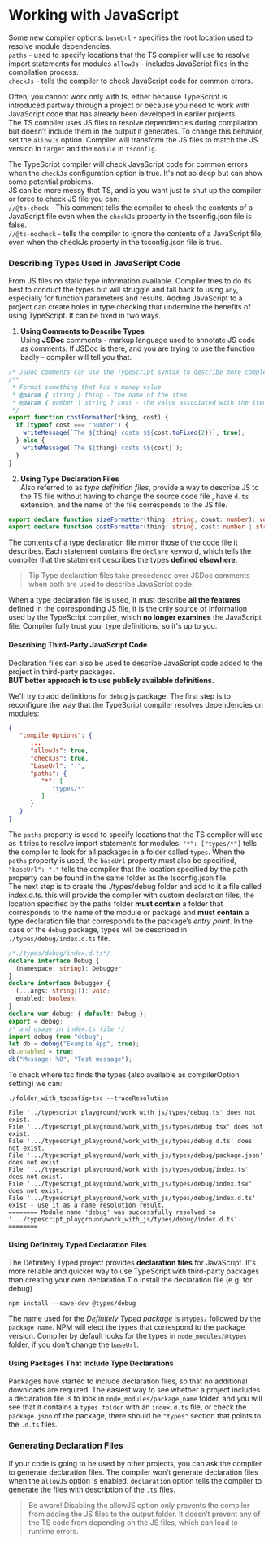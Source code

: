 # Working with JavaScript
Some new compiler options:
`baseUrl` - specifies the root location used to resolve module dependencies. \
`paths` - used to specify locations that the TS compiler will use to resolve import statements for modules
`allowJs` - includes JavaScript files in the compilation process. \
`checkJs` - tells the compiler to check JavaScript code for common errors.


Often, you cannot work only with ts, either because TypeScript is introduced partway through a project or because you
need to work with JavaScript code that has already been developed in earlier projects. \
The TS compiler uses JS files to resolve dependencies during compilation but doesn’t include them in the output it
generates. To change this behavior, set the `allowJs` option. Compiler will transform the JS files to match the JS
version in `target` and the `module` in `tsconfig`.

The TypeScript compiler will check JavaScript code for common errors when the `checkJs` configuration option is true. It's
not so deep but can show some potential problems. \
JS can be more messy that TS, and is you want just to shut up the compiler or force to check JS file you can: \
`//@ts-check` - This comment tells the compiler to check the contents of a JavaScript file even when the `checkJs`
property in the tsconfig.json file is false. \
`//@ts-nocheck` - tells the compiler to ignore the contents of a JavaScript file, even when the checkJs property
in the tsconfig.json file is true.

### Describing Types Used in JavaScript Code
From JS files no static type information available. Compiler tries to do its best to conduct the types but will struggle
and fall back to using `any`, especially for function parameters and results. Adding JavaScript to a project can create
holes in type checking that undermine the benefits of using TypeScript. It can be fixed in two ways.
1. **Using Comments to Describe Types** \
   Using **JSDoc** comments - markup language used to annotate JS code as comments.
   If JSDoc is there, and you are trying to use the function badly - compiler will tell you that.
```javascript
/* JSDoc comments can use the TypeScript syntax to describe more complex types */
/**
 * Format something that has a money value
 * @param { string } thing - the name of the item
 * @param { number | string } cost - the value associated with the item
 */
export function costFormatter(thing, cost) {
  if (typeof cost === "number") {
    writeMessage(`The ${thing} costs $${cost.toFixed(2)}`, true);
  } else {
    writeMessage(`The ${thing} costs $${cost}`);
  }
}
```
2. **Using Type Declaration Files** \
   Also referred to as *type definition files*, provide a way to describe JS to the TS file without having to change
   the source code file , have `d.ts` extension, and the name of the file corresponds to the JS file.
```typescript
export declare function sizeFormatter(thing: string, count: number): void;
export declare function costFormatter(thing: string, cost: number | string ): void;
```
The contents of a type declaration file mirror those of the code file it describes. Each statement contains the `declare`
keyword, which tells the compiler that the statement describes the types **defined elsewhere**. 
>Tip Type declaration files take precedence over JSDoc comments when both are used to describe JavaScript code.

When a type declaration file is used, it must describe **all the features** defined in the corresponding JS file, it is
the only source of information used by the TypeScript compiler, which **no longer examines** the JavaScript file. Compiler
fully trust your type definitions, so it's up to you.

#### Describing Third-Party JavaScript Code
Declaration files can also be used to describe JavaScript code added to the project in third-party packages. \
**BUT better approach is to use publicly available definitions.**

We'll try to add definitions for `debug` js package.
The first step is to reconfigure the way that the TypeScript compiler resolves dependencies on modules:
```json
{
   "compilerOptions": {
      ...
      "allowJs": true,
      "checkJs": true,
      "baseUrl": ".",
      "paths": {
         "*": [
            "types/*"
         ]
      }
   }
}
```
The `paths` property is used to specify locations that the TS compiler will use as it tries to resolve import statements
for modules. `"*": ["types/*"]` tells the compiler to look for all packages in a folder called `types`. When the `paths`
property is used, the `baseUrl` property must also be specified, `"baseUrl": "."` tells the compiler that the location
specified by the path property can be found in the same folder as the tsconfig.json file. \
The next step is to create the ./types/debug folder and add to it a file called index.d.ts. this will provide the compiler
with custom declaration files, the location specified by the paths folder **must contain** a folder that corresponds
to the name of the module or package and **must contain** a type declaration file that corresponds to the package’s
*entry point*. In the case of the `debug` package, types will be described in `./types/debug/index.d.ts` file.
```typescript
/*./types/debug/index.d.ts*/
declare interface Debug {
  (namespace: string): Debugger
}
declare interface Debugger {
  (...args: string[]): void;
  enabled: boolean;
}
declare var debug: { default: Debug };
export = debug;
/* and usage in index.ts file */
import debug from "debug";
let db = debug("Example App", true);
db.enabled = true;
db("Message: %0", "Test message");
```
To check where tsc finds the types (also available as compilerOption setting) we can:
```shell
./folder_with_tsconfig>tsc --traceResolution
```
```shell
File '../typescript_playground/work_with_js/types/debug.ts' does not exist.
File '.../typescript_playground/work_with_js/types/debug.tsx' does not exist.
File '.../typescript_playground/work_with_js/types/debug.d.ts' does not exist.
File '.../typescript_playground/work_with_js/types/debug/package.json' does not exist.
File '.../typescript_playground/work_with_js/types/debug/index.ts' does not exist.
File '.../typescript_playground/work_with_js/types/debug/index.tsx' does not exist.
File '.../typescript_playground/work_with_js/types/debug/index.d.ts' exist - use it as a name resolution result.
======== Module name 'debug' was successfully resolved to '.../typescript_playground/work_with_js/types/debug/index.d.ts'. ========
```

#### Using Definitely Typed Declaration Files
The Definitely Typed project provides **declaration files** for JavaScript. It's more reliable and quicker way to use
TypeScript with third-party packages than creating your own declaration.T o install the declaration file (e.g. for debug)
```shell
npm install --save-dev @types/debug
```
The name used for the *Definitely Typed package* is `@types/` followed by the `package name`. NPM will elect the types
that correspond to the package version. Compiler by default looks for the types in `node_modules/@types` folder, if you
don't change the `baseUrl`.

#### Using Packages That Include Type Declarations
Packages have started to include declaration files, so that no additional downloads are required. The easiest way to
see whether a project includes a declaration file is to look in `node_modules/package_name` folder, and you will
see that it contains a `types folder` with an `index.d.ts` file, or check the `package.json` of the package, there should
be `"types"` section that points to the `.d.ts` files.

### Generating Declaration Files
If your code is going to be used by other projects, you can ask the compiler to generate declaration files. The compiler
won’t generate declaration files when the `allowJS` option is enabled. `declaration` option tells the compiler to generate 
the files with description of the `.ts` files.

>Be aware! Disabling the allowJS option only prevents the compiler from adding the JS files to the output folder.
>It doesn’t prevent any of the TS code from depending on the JS files, which can lead to runtime errors.
